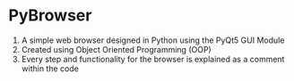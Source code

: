 # PyBrowser
1. A simple web browser designed in Python using the PyQt5 GUI Module
2. Created using Object Oriented Programming (OOP)
3. Every step and functionality for the browser is explained as a comment within the code
